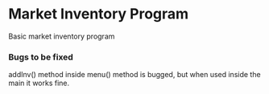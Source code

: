 # Market Inventory Program
Basic market inventory program


### Bugs to be fixed
addInv() method inside menu() method is bugged, but when used inside the main it works fine.